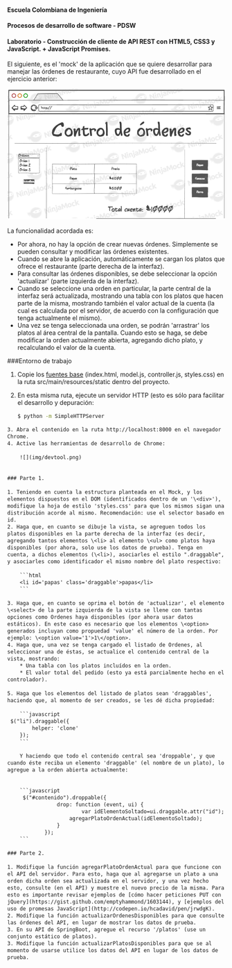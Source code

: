 #### Escuela Colombiana de Ingeniería
#### Procesos de desarrollo de software - PDSW
#### Laboratorio - Construcción de cliente de API REST con HTML5, CSS3 y JavaScript. + JavaScript Promises.

El siguiente, es el 'mock' de la aplicación que se quiere desarrollar para manejar las órdenes de restaurante, cuyo API fue desarrollado en el ejercicio anterior:


![](img/mock.png)

La funcionalidad acordada es:

* Por ahora, no hay la opción de crear nuevas órdenes. Simplemente se pueden consultar y modificar las órdenes existentes.
* Cuando se abre la aplicación, automáticamente se cargan los platos que ofrece el restaurante (parte derecha de la interfaz).
* Para consultar las órdenes disponibles, se debe seleccionar la opción 'actualizar' (parte izquierda de la interfaz).
* Cuando se seleccione una orden en particular, la parte central de la interfaz será actualizada, mostrando una tabla con los platos que hacen parte de la misma, mostrando también el valor actual de la cuenta (la cual es calculada por el servidor, de acuerdo con la configuración que tenga actualmente el mismo).
* Una vez se tenga seleccionada una orden, se podrán 'arrastrar' los platos al área central de la pantalla. Cuando esto se haga, se debe modificar la orden actualmente abierta, agregando dicho plato, y recalculando el valor de la cuenta.


###Entorno de trabajo

1. Copie los [fuentes base](fuentes.zip) (index.html, model.js, controller.js, styles.css) en la ruta  src/main/resources/static dentro del proyecto.
2. En esta misma ruta, ejecute un servidor HTTP (esto es sólo para facilitar el desarrollo y depuración:

	```bash
	$ python -m SimpleHTTPServer
```
3. Abra el contenido en la ruta http://localhost:8000 en el navegador Chrome.
4. Active las herramientas de desarrollo de Chrome:

	![](img/devtool.png)


### Parte 1.

1. Teniendo en cuenta la estructura planteada en el Mock, y los elementos dispuestos en el DOM (identificados dentro de un '\<div>'), modifique la hoja de estilo 'styles.css' para que los mismos sigan una distribución acorde al mismo. Recomendación: use el selector basado en id.
2. Haga que, en cuanto se dibuje la vista, se agreguen todos los platos disponibles en la parte derecha de la interfaz (es decir, agregando tantos elementos \<li> al elemento \<ul> como platos haya disponibles (por ahora, solo use los datos de prueba). Tenga en cuenta, a dichos elementos (\<li>), asociarles el estilo ".draggable", y asociarles como identificador el mismo nombre del plato respectivo:

	```html
	<li id='papas' class='draggable'>papas</li>
	```
	
3. Haga que, en cuanto se oprima el botón de 'actualizar', el elemento \<select> de la parte izquierda de la vista se llene con tantas opciones como Ordenes haya disponibles (por ahora usar datos estáticos). En este caso es necesario que los elementos \<option> generados incluyan como propuedad 'value' el número de la orden. Por ejemplo: \<option value='1'>1\</option>.
4. Haga que, una vez se tenga cargado el listado de Ordenes, al seleccionar una de éstas, se actualice el contenido central de la vista, mostrando:
	* Una tabla con los platos incluídos en la orden.
	* El valor total del pedido (esto ya está parcialmente hecho en el controlador).

5. Haga que los elementos del listado de platos sean 'draggables', haciendo que, al momento de ser creados, se les dé dicha propiedad:

	```javascript
 $("li").draggable({
        helper: 'clone'
    });	
	```
	
	Y haciendo que todo el contenido central sea 'droppable', y que cuando éste reciba un elemento 'draggable' (el nombre de un plato), lo agregue a la orden abierta actualmente:
   

	```javascript
	 $("#contenido").droppable({
                drop: function (event, ui) { 
	             		var idElementoSoltado=ui.draggable.attr("id");
                    agregarPlatoOrdenActual(idElementoSoltado);
                }
            });
	```

### Parte 2.

1. Modifique la función agregarPlatoOrdenActual para que funcione con el API del servidor. Para esto, haga que al agregarse un plato a una orden dicha orden sea actualizada en el servidor, y una vez hecho esto, consulte (en el API) y muestre el nuevo precio de la misma. Para esto es importante revisar ejemplos de [cómo hacer peticiones PUT con jQuery](https://gist.github.com/emptyhammond/1603144), y [ejemplos del uso de promesas JavaScript](http://codepen.io/hcadavid/pen/jrwdgK).
2. Modifique la función actualizarOrdenesDisponibles para que consulte las órdenes del API, en lugar de mostrar los datos de prueba.
3. En su API de SpringBoot, agregue el recurso '/platos' (use un conjunto estático de platos).
3. Modifique la función actualizarPlatosDisponibles para que se al momento de usarse utilice los datos del API en lugar de los datos de prueba.
